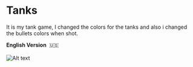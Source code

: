 # Tanks

It is my tank game, I changed the colors for the tanks and also i changed the bullets colors when shot.

<b>English Version</b>&nbsp;&nbsp;:us:<br><br>
![Alt text](https://github.com/sparra101/Unity3D_Tanks/blob/master/tanks1.PNG "English Unfilled Version")
